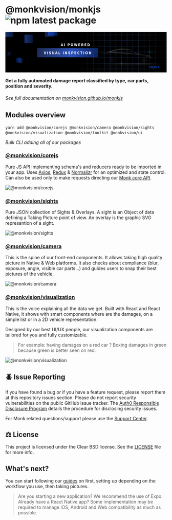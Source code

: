 # @monkvision/monkjs ![npm latest package](https://img.shields.io/npm/v/@monkvision/camera/latest.svg)

![Monk banner](assets/banner.png)

**Get a fully automated damage report classified by type, car parts, position and severity.**

###### See full documentation on [monkvision.github.io/monkjs](https://monkvision.github.io/monkjs)

## Modules overview

```yarn
yarn add @monkvision/corejs @monkvision/camera @monkvision/sights @monkvision/visualization @monkvision/toolkit @monkvision/ui
```
_Bulk CLI adding all of our packages_

### [@monkvision/corejs](https://monkvision.github.io/monkjs/docs/js/api/inspections)
Pure JS API implementing schema's and reducers ready to be imported in your app.
Uses [Axios](https://axios-http.com/docs/res_schema), [Redux](https://redux-toolkit.js.org/api/createEntityAdapter#selector-functions)
& [Normalizr](https://github.com/paularmstrong/normalizr/blob/master/docs/api.md#denormalizeinput-schema-entities)
for an optimized and state control.
Can also be used only to make requests directing our
[Monk core API](https://api.monk.ai/v1/apidocs/).

![@monkvision/corejs](https://github.com/monkvision/monkjs/actions/workflows/corejs-analyze.yml/badge.svg)

### [@monkvision/sights](https://monkvision.github.io/monkjs/sights)
Pure JSON collection of Sights & Overlays. A sight is an Object of data defining a Taking Picture point of view. An overlay is the graphic SVG represantion of a sight.

![@monkvision/sights](https://github.com/monkvision/monkjs/actions/workflows/sights-analyze.yml/badge.svg)

### [@monkvision/camera](https://monkvision.github.io/monkjs/docs/js/api/components/capture)
This is the spine of our front-end components.
It allows taking high quality picture in Native & Web platforms.
It also checks about compliance (blur, exposure, angle, visible car parts...)
and guides users to snap their best pictures of the vehicle.

![@monkvision/camera](https://github.com/monkvision/monkjs/actions/workflows/camera-analyze.yml/badge.svg)

### [@monkvision/visualization](https://monkvision.github.io/monkjs/docs/js/api/components/damage-highlight)
This is the voice explaining all the data we get.
Built with React and React Native,
it shows with smart components where are the damages,
on a simple list or in a 2D vehicle representation.

Designed by our best UI/UX people, our visualization components are tailored for you and fully customizable.

> For example: having damages on a red car ? Boxing damages in green because green is better seen on red.

![@monkvision/visualization](https://github.com/monkvision/monkjs/actions/workflows/visualization-analyze.yml/badge.svg)

## 🪲 Issue Reporting

If you have found a bug or if you have a feature request, please report them at this repository issues section. Please do not report security vulnerabilities on the public GitHub issue tracker. The [Auth0 Responsible Disclosure Program](https://auth0.com/whitehat) details the procedure for disclosing security issues.

For Monk related questions/support please use the [Support Center](https://support.monkvision.ai).

## ⚖️ License

This project is licensed under the Clear BSD license. See the [LICENSE](LICENSE) file for more info.


## What's next?

You can start following our [guides](https://monkvision.github.io/monkjs/docs/js/guides/setting-up) on first, setting up depending on the workflow you use, then taking pictures.

> Are you starting a new application? We recommend the use of Expo.
> Already have a React Native app? Some implementation may be required
> to manage iOS, Android and Web compatibility as much as possible.

